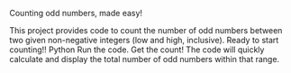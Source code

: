 Counting odd numbers, made easy!

This project provides code to count the number of odd numbers between two given non-negative integers (low and high, inclusive). Ready to start counting!! Python Run the code. Get the count! The code will quickly calculate and display the total number of odd numbers within that range.
